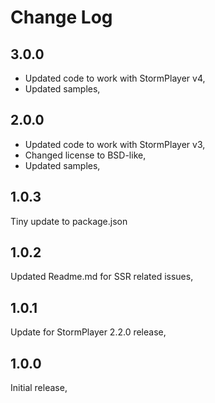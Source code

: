 # Change Log

## 3.0.0

- Updated code to work with StormPlayer v4,
- Updated samples,

## 2.0.0

- Updated code to work with StormPlayer v3,
- Changed license to BSD-like,
- Updated samples,

## 1.0.3

Tiny update to package.json

## 1.0.2

Updated Readme.md for SSR related issues,

## 1.0.1

Update for StormPlayer 2.2.0 release,

## 1.0.0

Initial release,

